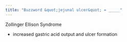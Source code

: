 ```yaml
---
title: "Buzzword &quot;jejunal ulcer&quot; = _____"
---
```

Zollinger Ellison Syndrome
- increased gastric acid output and ulcer formation

